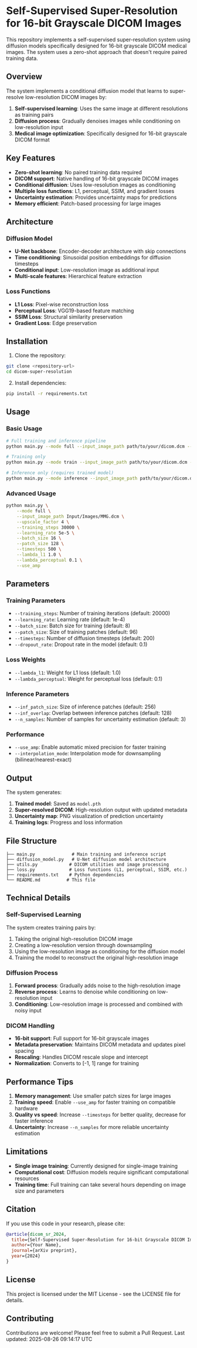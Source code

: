 # Self-Supervised Super-Resolution for 16-bit Grayscale DICOM Images

This repository implements a self-supervised super-resolution system using diffusion models specifically designed for 16-bit grayscale DICOM medical images. The system uses a zero-shot approach that doesn't require paired training data.

## Overview

The system implements a conditional diffusion model that learns to super-resolve low-resolution DICOM images by:
1. **Self-supervised learning**: Uses the same image at different resolutions as training pairs
2. **Diffusion process**: Gradually denoises images while conditioning on low-resolution input
3. **Medical image optimization**: Specifically designed for 16-bit grayscale DICOM format

## Key Features

- **Zero-shot learning**: No paired training data required
- **DICOM support**: Native handling of 16-bit grayscale DICOM images
- **Conditional diffusion**: Uses low-resolution images as conditioning
- **Multiple loss functions**: L1, perceptual, SSIM, and gradient losses
- **Uncertainty estimation**: Provides uncertainty maps for predictions
- **Memory efficient**: Patch-based processing for large images

## Architecture

### Diffusion Model
- **U-Net backbone**: Encoder-decoder architecture with skip connections
- **Time conditioning**: Sinusoidal position embeddings for diffusion timesteps
- **Conditional input**: Low-resolution image as additional input
- **Multi-scale features**: Hierarchical feature extraction

### Loss Functions
- **L1 Loss**: Pixel-wise reconstruction loss
- **Perceptual Loss**: VGG19-based feature matching
- **SSIM Loss**: Structural similarity preservation
- **Gradient Loss**: Edge preservation

## Installation

1. Clone the repository:
```bash
git clone <repository-url>
cd dicom-super-resolution
```

2. Install dependencies:
```bash
pip install -r requirements.txt
```

## Usage

### Basic Usage

```bash
# Full training and inference pipeline
python main.py --mode full --input_image_path path/to/your/dicom.dcm --upscale_factor 2

# Training only
python main.py --mode train --input_image_path path/to/your/dicom.dcm --upscale_factor 2

# Inference only (requires trained model)
python main.py --mode inference --input_image_path path/to/your/dicom.dcm --model_path path/to/model.pth --upscale_factor 2
```

### Advanced Usage

```bash
python main.py \
    --mode full \
    --input_image_path Input/Images/MMG.dcm \
    --upscale_factor 4 \
    --training_steps 30000 \
    --learning_rate 5e-5 \
    --batch_size 16 \
    --patch_size 128 \
    --timesteps 500 \
    --lambda_l1 1.0 \
    --lambda_perceptual 0.1 \
    --use_amp
```

## Parameters

### Training Parameters
- `--training_steps`: Number of training iterations (default: 20000)
- `--learning_rate`: Learning rate (default: 1e-4)
- `--batch_size`: Batch size for training (default: 8)
- `--patch_size`: Size of training patches (default: 96)
- `--timesteps`: Number of diffusion timesteps (default: 200)
- `--dropout_rate`: Dropout rate in the model (default: 0.1)

### Loss Weights
- `--lambda_l1`: Weight for L1 loss (default: 1.0)
- `--lambda_perceptual`: Weight for perceptual loss (default: 0.1)

### Inference Parameters
- `--inf_patch_size`: Size of inference patches (default: 256)
- `--inf_overlap`: Overlap between inference patches (default: 128)
- `--n_samples`: Number of samples for uncertainty estimation (default: 3)

### Performance
- `--use_amp`: Enable automatic mixed precision for faster training
- `--interpolation_mode`: Interpolation mode for downsampling (bilinear/nearest-exact)

## Output

The system generates:
1. **Trained model**: Saved as `model.pth`
2. **Super-resolved DICOM**: High-resolution output with updated metadata
3. **Uncertainty map**: PNG visualization of prediction uncertainty
4. **Training logs**: Progress and loss information

## File Structure

```
├── main.py              # Main training and inference script
├── diffusion_model.py   # U-Net diffusion model architecture
├── utils.py            # DICOM utilities and image processing
├── loss.py             # Loss functions (L1, perceptual, SSIM, etc.)
├── requirements.txt    # Python dependencies
└── README.md          # This file
```

## Technical Details

### Self-Supervised Learning
The system creates training pairs by:
1. Taking the original high-resolution DICOM image
2. Creating a low-resolution version through downsampling
3. Using the low-resolution image as conditioning for the diffusion model
4. Training the model to reconstruct the original high-resolution image

### Diffusion Process
1. **Forward process**: Gradually adds noise to the high-resolution image
2. **Reverse process**: Learns to denoise while conditioning on low-resolution input
3. **Conditioning**: Low-resolution image is processed and combined with noisy input

### DICOM Handling
- **16-bit support**: Full support for 16-bit grayscale images
- **Metadata preservation**: Maintains DICOM metadata and updates pixel spacing
- **Rescaling**: Handles DICOM rescale slope and intercept
- **Normalization**: Converts to [-1, 1] range for training

## Performance Tips

1. **Memory management**: Use smaller patch sizes for large images
2. **Training speed**: Enable `--use_amp` for faster training on compatible hardware
3. **Quality vs speed**: Increase `--timesteps` for better quality, decrease for faster inference
4. **Uncertainty**: Increase `--n_samples` for more reliable uncertainty estimation

## Limitations

- **Single image training**: Currently designed for single-image training
- **Computational cost**: Diffusion models require significant computational resources
- **Training time**: Full training can take several hours depending on image size and parameters

## Citation

If you use this code in your research, please cite:

```bibtex
@article{dicom_sr_2024,
  title={Self-Supervised Super-Resolution for 16-bit Grayscale DICOM Images using Diffusion Models},
  author={Your Name},
  journal={arXiv preprint},
  year={2024}
}
```

## License

This project is licensed under the MIT License - see the LICENSE file for details.

## Contributing

Contributions are welcome! Please feel free to submit a Pull Request.
Last updated: 2025-08-26 09:14:17 UTC
